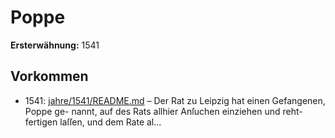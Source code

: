 # Poppe

**Ersterwähnung:** 1541

## Vorkommen
- 1541: [jahre/1541/README.md](../jahre/1541/README.md) – Der Rat zu Leipzig hat einen Gefangenen, Poppe ge-
nannt, auf des Rats allhier Anſuchen einziehen und reht-
fertigen laſſen, und dem Rate al...
